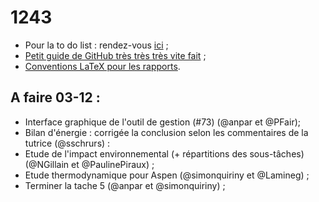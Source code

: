 ﻿1243
====

* Pour la to do list : rendez-vous [ici](https://github.com/anpar/1243/issues) ;
* [Petit guide de GitHub très très très vite fait](https://github.com/anpar/1243/wiki/How-to-use-GitHub-(for-dummies)) ;
* [Conventions LaTeX pour les rapports](https://github.com/anpar/1243/wiki/Convention-LaTeX-pour-les-rapports).

A faire 03-12 :
---------------
* Interface graphique de l'outil de gestion (#73) (@anpar et @PFair);
* Bilan d'énergie : corrigée la conclusion selon les commentaires de la tutrice (@sschrurs) :
* Etude de l'impact environnemental (+ répartitions des sous-tâches) (@NGillain et @PaulinePiraux) ;
* Etude thermodynamique pour Aspen (@simonquiriny et @Lamineg) ;
* Terminer la tache 5 (@anpar et @simonquiriny) ;
